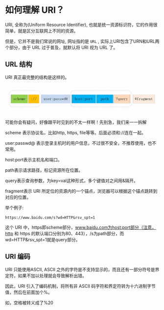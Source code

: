 # 如何理解 URI？

URI, 全称为(Uniform Resource Identifier), 也就是统一资源标识符，它的作用很简单，就是区分互联网上不同的资源。

但是，它并不是我们常说的网址, 网址指的是 `URL` , 实际上URI包含了URN和URL两个部分，由于 URL 过于普及，就默认将 URI 视为 URL 了。

## URL 结构

URI 真正最完整的结构是这样的。

![1](./1.png)

可能你会有疑问，好像跟平时见到的不太一样啊！先别急，我们来一一拆解

scheme 表示协议名，比如http, https, file等等。后面必须和://连在一起。

user:passwd@ 表示登录主机时的用户信息，不过很不安全，不推荐使用，也不常用。

host:port表示主机名和端口。

path表示请求路径，标记资源所在位置。

query表示查询参数，为key=val这种形式，多个键值对之间用&隔开。

fragment表示 URI 所定位的资源内的一个锚点，浏览器可以根据这个锚点跳转到对应的位置。

举个例子:

```
https://www.baidu.com/s?wd=HTTP&rsv_spt=1
```

这个 URI 中，https即scheme部分，www.baidu.com为host:port部分（注意，http 和 https 的默认端口分别为80、443），/s为path部分，而wd=HTTP&rsv_spt=1就是query部分。

## URI 编码

URI 只能使用ASCII, ASCII 之外的字符是不支持显示的，而且还有一部分符号是界定符，如果不加以处理就会导致解析出错。

因此，URI 引入了编码机制，将所有非 ASCII 码字符和界定符转为十六进制字节值，然后在前面加个%。

如，空格被转义成了%20
